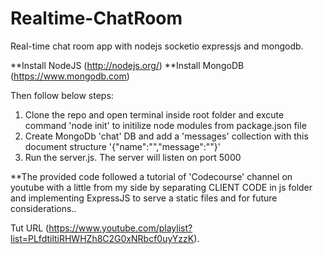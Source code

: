 # Realtime-ChatRoom

Real-time chat room app with nodejs socketio expressjs and mongodb.

**Install NodeJS (http://nodejs.org/)
**Install MongoDB (https://www.mongodb.com)

Then follow below steps:

1) Clone the repo and open terminal inside root folder and excute command 'node init' to initilize node modules from package.json  file
2) Create MongoDb 'chat' DB and add a 'messages' collection with this document structure '{"name":"","message":""}'
3) Run the server.js. The server will listen on port 5000


**The provided code followed a tutorial of 'Codecourse' channel on youtube with a little from my side by separating CLIENT CODE in js folder and implementing ExpressJS to serve a static files and for future considerations..

Tut URL (https://www.youtube.com/playlist?list=PLfdtiltiRHWHZh8C2G0xNRbcf0uyYzzK).
